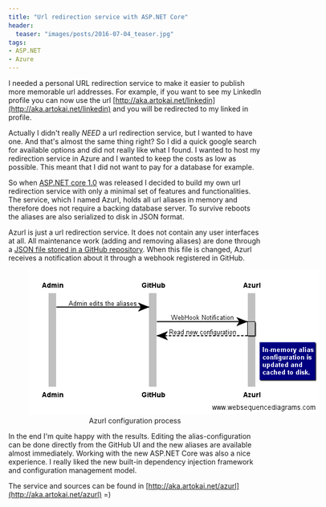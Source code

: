 ```yaml
---
title: "Url redirection service with ASP.NET Core"
header:
  teaser: "images/posts/2016-07-04_teaser.jpg"
tags:
- ASP.NET
- Azure
---
```


I needed a personal URL redirection service to make it easier to publish 
more memorable url addresses. For example, if you want to see my LinkedIn profile 
you can now use the url [http://aka.artokai.net/linkedin](http://aka.artokai.net/linkedin) 
and you will be redirected to my linked in profile. 

Actually I didn't really *NEED* a url redirection service, but I wanted to have one.
And that's almost the same thing right? So I did a quick google search for available 
options and did not really like what I found. I wanted to host my redirection service 
in Azure and I wanted to keep the costs as low as possible. 
This meant that I did not want to pay for a database for example.

So when [ASP.NET core 1.0](http://www.asp.net/core) was released I decided to build
my own url redirection service with only a minimal set of features and functionalities. 
The service, which I named Azurl, holds all url aliases in memory and therefore does 
not require a backing database server. To survive reboots the aliases are also
serialized to disk in JSON format.

Azurl is just a url redirection service. It does not contain any user interfaces at all. 
All maintenance work (adding and removing aliases) are done through 
a [JSON file stored in a GitHub repository](https://github.com/artokai/Azurl/blob/master/aliases.json). 
When this file is changed, Azurl receives a notification about it through a webhook registered in GitHub. 

<figure class="align-center">
  <img class="align-center" src="/images/posts/2016-07-04_Azurl_Sequence.png" style="max-width: 720px" alt="Client WebPart Development Cycle"/>
  <figcaption style="text-align:center;">Azurl configuration process</figcaption>  
</figure>

In the end I'm quite happy with the results. Editing the alias-configuration can be done directly
from the GitHub UI and the new aliases are available almost immediately. Working with the new 
ASP.NET Core was also a nice experience. I really liked the new built-in dependency injection
framework and configuration management model.

The service and sources can be found in [http://aka.artokai.net/azurl](http://aka.artokai.net/azurl) =) 
